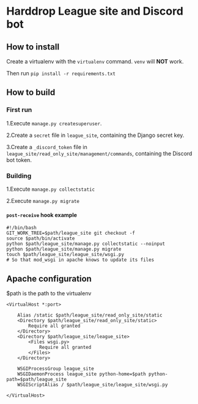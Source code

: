 # Harddrop League site and Discord bot

## How to install

Create a virtualenv with the `virtualenv` command. `venv` will **NOT** work.

Then run `pip install -r requirements.txt`

## How to build

### First run

1.Execute `manage.py createsuperuser`.

2.Create a `secret` file in `league_site`, containing the Django secret key.

3.Create a `_discord_token` file in `league_site/read_only_site/management/commands`,
containing the Discord bot token.

### Building

1.Execute `manage.py collectstatic`

2.Execute `manage.py migrate`

#### `post-receive` hook example
```
#!/bin/bash
GIT_WORK_TREE=$path/league_site git checkout -f
source $path/bin/activate
python $path/league_site/manage.py collectstatic --noinput
python $path/league_site/manage.py migrate
touch $path/league_site/league_site/wsgi.py
# So that mod_wsgi in apache knows to update its files
```

## Apache configuration
$path is the path to the virtualenv

```
<VirtualHost *:port>

    Alias /static $path/league_site/read_only_site/static
    <Directory $path/league_site/read_only_site/static>
        Require all granted
    </Directory>
    <Directory $path/league_site/league_site>
        <Files wsgi.py>
            Require all granted
        </Files>
    </Directory>

    WSGIProcessGroup league_site
    WSGIDaemonProcess league_site python-home=$path python-path=$path/league_site
    WSGIScriptAlias / $path/league_site/league_site/wsgi.py

</VirtualHost>
```
